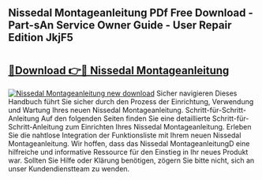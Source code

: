 ## Nissedal Montageanleitung PDf Free Download - Part-sAn Service Owner Guide - User Repair Edition JkjF5

# <h2><a href="http://df6czgs.blite.top/?on=Nissedal+Montageanleitung">🔗Download 👉🔴 Nissedal Montageanleitung</a></h2>

[![Nissedal Montageanleitung new download](https://i.imgur.com/lujVjoI.png)](http://df6czgs.blite.top/?on=Nissedal+Montageanleitung)
Sicher navigieren Dieses Handbuch führt Sie sicher durch den Prozess der Einrichtung, Verwendung und Wartung Ihres neuen Nissedal Montageanleitung. Schritt-für-Schritt-Anleitung Auf den folgenden Seiten finden Sie eine detaillierte Schritt-für-Schritt-Anleitung zum Einrichten Ihres Nissedal Montageanleitung. Erleben Sie die nahtlose Integration der Funktionsliste mit Ihrem neuen Nissedal Montageanleitung. Wir hoffen, dass das Nissedal MontageanleitungD eine hilfreiche und informative Ressource für den Einstieg in Ihr neues Produkt war. Sollten Sie Hilfe oder Klärung benötigen, zögern Sie bitte nicht, sich an unser Kundendienstteam zu wenden.
